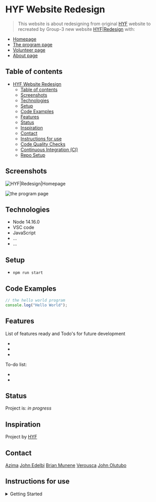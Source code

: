 # HYF Website Redesign

> This website is about redesigning from original
> [HYF](https://hackyourfuture.be/) website to recreated by Group-3 new website
> [HYF|Redesign](https://hyf-class19.github.io/agile-development-hyf-group-3/pages/)
> with:

- [Homepage](https://hyf-class19.github.io/agile-development-hyf-group-3/pages/)
- [The program page](https://hyf-class19.github.io/agile-development-hyf-group-3/pages/program.html)
- [Volunteer page](https://hyf-class19.github.io/agile-development-hyf-group-3/pages/volunteer.html)
- [About page](https://hyf-class19.github.io/agile-development-hyf-group-3/pages/about.html)

## Table of contents

- [HYF Website Redesign](#hyf-website-redesign)
  - [Table of contents](#table-of-contents)
  - [Screenshots](#screenshots)
  - [Technologies](#technologies)
  - [Setup](#setup)
  - [Code Examples](#code-examples)
  - [Features](#features)
  - [Status](#status)
  - [Inspiration](#inspiration)
  - [Contact](#contact)
  - [Instructions for use](#instructions-for-use)
  - [Code Quality Checks](#code-quality-checks)
  - [Continuous Integration (CI)](#continuous-integration-ci)
  - [Repo Setup](#repo-setup)

## Screenshots

![HYF|Redesign|Homepage](/agile-development-hyf-group-3/pages/images/screenshot-hyf.png)

![the program page](/agile-development-hyf-group-3/pages/images/screenshot-hyf-theprogrampage.png)

## Technologies

- Node 14.16.0
- VSC code
- JavaScript
- ...
- ...

## Setup

- `npm run start`

## Code Examples

```js
// the hello world program
console.log("Hello World");
```

## Features

List of features ready and Todo's for future development

-
-
-

To-do list:

-
-

## Status

Project is: _in progress_

## Inspiration

Project by [HYF](https://hackyourfuture.be/)

## Contact

[Azima](https://github.com/AzimaKai)
[John Edelbi](https://github.com/johnedelbi)
[Brian Munene](https://github.com/BrianMunene96)
[Verousca](https://github.com/Verousca)
[John Olutubo](https://github.com/JohnOlutubo)

## Instructions for use

<details>
  <summary>Getting Started</summary>

<!-- a guide to using this repository -->

1. `git clone git@github.com:HackYourFutureBelgium/template-markdown.git`
2. `cd template-markdown`
3. `npm install`

## Code Quality Checks

- `npm run format`: Makes sure all the code in this repository is well-formatted
  (looks good).
- `npm run format:check`: Will list the files that would be changed.
- `npm run lint:ls`: Checks to make sure all folder and file names match the
  repository conventions.
- `npm run lint:md`: Will lint all of the Markdown files in this repository.
- `npm run lint:css`: Will lint all of the CSS files in this repository.
- `npm run validate:html`: Validates all HTML files in your project.
- `npm run spell-check`: Goes through all the files in this repository looking
  for words it doesn't recognize. Just because it says something is a mistake
  doesn't mean it is! It doesn't know every word in the world. You can add new
  correct words to the [./.cspell.json](./.cspell.json) file so they won't cause
  an error.
- `npm run accessibility -- ./path/to/file.html`: Runs an accessibility analysis
  on all HTML files in the given path and writes the report to
  `/accessibility_report`

## Continuous Integration (CI)

When you open a PR to `main`/`master` in your repository, GitHub will
automatically do a linting check on the code in this repository, you can see
this in the[./.github/workflows/lint.yml](./.github/workflows/lint.yml) file.

If the linting fails, you will not be able to merge the PR. You can double check
that your code will pass before pushing by running the code quality scripts
locally.

## Repo Setup

- Give each member _write_ access to the repo (if it's a group project)
- Turn on GitHub Pages and put a link to your website in the repo's description
- Turn on GitHub Actions
- in the _Branches_ section of your repo's settings make sure:
  - The repository
    [requires a review](https://github.blog/2018-03-23-require-multiple-reviewers/)
    before pull requests can be merged.
  - The `master`/`main` branch must "_Require status checks to pass before
    merging_"
  - The `master`/`main` branch must "_Require require branches to be up to date
    before merging_"

</details>
